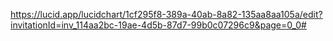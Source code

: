 https://lucid.app/lucidchart/1cf295f8-389a-40ab-8a82-135aa8aa105a/edit?invitationId=inv_114aa2bc-19ae-4d5b-87d7-99b0c07296c9&page=0_0#

